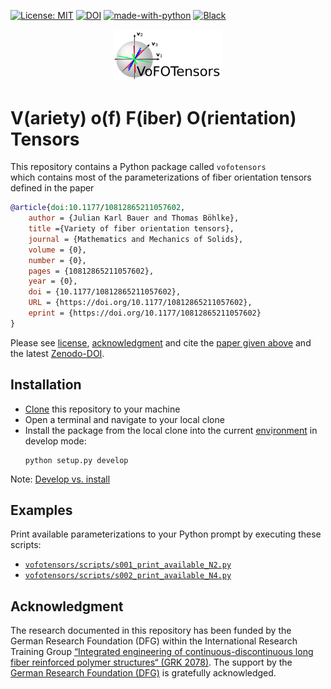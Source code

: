 [![License: MIT](https://img.shields.io/badge/License-MIT-yellow.svg)](https://opensource.org/licenses/MIT)
[![DOI](https://zenodo.org/badge/356695831.svg)](https://zenodo.org/badge/latestdoi/356695831)
[![made-with-python](https://img.shields.io/badge/Made%20with-Python-1f425f.svg)](https://www.python.org/)
[![Black](https://img.shields.io/badge/code%20style-black-000000.svg)](https://github.com/psf/black)

<p align="center">
  <a href="https://github.com/JulianKarlBauer/fiber_orientation_tensors_2021">
  <img alt="VoFoTensors" src="logo/logo.png" width="35%">
  </a>
</p>

# V(ariety) o(f) F(iber) O(rientation) Tensors

This repository contains a Python package called `vofotensors`  
which contains most of the parameterizations of fiber orientation tensors
defined in the paper

```bibtex
@article{doi:10.1177/10812865211057602,
	author = {Julian Karl Bauer and Thomas Böhlke},
	title ={Variety of fiber orientation tensors},
	journal = {Mathematics and Mechanics of Solids},
	volume = {0},
	number = {0},
	pages = {10812865211057602},
	year = {0},
	doi = {10.1177/10812865211057602},
	URL = {https://doi.org/10.1177/10812865211057602},
	eprint = {https://doi.org/10.1177/10812865211057602}
}
```

Please see [license](https://github.com/JulianKarlBauer/fiberspot/blob/main/LICENSE),
[acknowledgment](#acknowledgment)
and cite the [paper given above][url_mms_article] and the latest [Zenodo-DOI][latest_doi].

## Installation

- [Clone][url_how_to_clone] this repository to your machine
- Open a terminal and navigate to your local clone
- Install the package from the local clone into the current [env][url_env_python]i[ronment][url_env_conda] in develop mode:
	```shell
	python setup.py develop
	```

Note: [Develop vs. install](https://stackoverflow.com/a/19048754/8935243)

## Examples

Print available parameterizations to your Python prompt by executing these scripts:
- [`vofotensors/scripts/s001_print_available_N2.py`](vofotensors/scripts/s001_print_available_N2.py)
- [`vofotensors/scripts/s002_print_available_N4.py`](vofotensors/scripts/s002_print_available_N4.py)

## Acknowledgment

The research documented in this repository has been funded by the German Research Foundation (DFG) within the
International Research Training Group [“Integrated engineering of continuous-discontinuous long fiber reinforced polymer structures“ (GRK 2078)][grk_website].
The support by the [German Research Foundation (DFG)][dfg_website] is gratefully acknowledged.

[grk_website]: https://www.grk2078.kit.edu/
[dfg_website]: https://www.dfg.de/
[latest_doi]: https://zenodo.org/badge/latestdoi/356695831
[url_mms_article]: https://journals.sagepub.com/doi/full/10.1177/10812865211057602
[url_how_to_clone]: https://docs.github.com/en/repositories/creating-and-managing-repositories/cloning-a-repository

[url_env_python]: https://docs.python.org/3/tutorial/venv.html
[url_env_conda]: https://docs.conda.io/projects/conda/en/latest/user-guide/tasks/manage-environments.html
